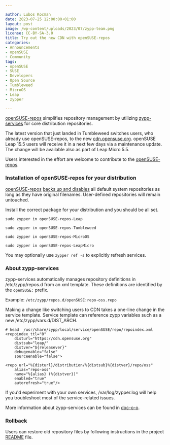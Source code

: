 ```yaml
---

author: Lubos Kocman
date: 2023-07-25 12:00:00+01:00
layout: post
image: /wp-content/uploads/2023/07/zypp-team.png
license: CC-BY-SA-3.0
title: Try out the new CDN with openSUSE-repos
categories:
- Announcements
- openSUSE
- Community
tags:
- openSUSE
- SUSE
- Developers
- Open Source
- Tumbleweed
- MicroOS
- Leap
- zypper

---
```


[openSUSE-repos](https://github.com/openSUSE/openSUSE-repos) simplifies repository management by utilizing [zypp-services](https://doc.opensuse.org/projects/libzypp/HEAD/zypp-services.html#services-usecase-4) for core distribution repositories.

The latest version that just landed in Tumbleweed switches users, who already use openSUSE-repos, to the new [cdn.opensuse.org](https://code.opensuse.org/leap/features/issue/128). openSUSE Leap 15.5 users will receive it in a next few days via a maintenance update. The change will be available also as part of Leap Micro 5.5.

Users interested in the effort are welcome to contribute to the [openSUSE-repos](https://github.com/openSUSE/openSUSE-repos).

### Installation of openSUSE-repos for your distribution

[openSUSE-repos](https://github.com/openSUSE/openSUSE-repos) [backs up and disables](https://github.com/openSUSE/openSUSE-repos/pull/26/files#diff-884378f84879c3adc93b6ee826da6c8c39ea6d299cb2352270538d95d9acb960) all default system repositories as long as they have original filenames.
User-defined repositories will remain untouched.

Install the correct package for your distribution and you should be all set.

`sudo zypper in openSUSE-repos-Leap` 

`sudo zypper in openSUSE-repos-Tumbleweed`

`sudo zypper in openSUSE-repos-MicroOS`

`sudo zypper in openSUSE-repos-LeapMicro`
  
You may optionally use `zypper ref -s` to explicitly refresh services.

### About zypp-services 

zypp-services automatically manages repository definitions in /etc/zypp/repos.d from an xml template. 
These definitions are identified by the ```openSUSE:``` prefix.

Example:
```/etc/zypp/repos.d/openSUSE:repo-oss.repo```

Making a change like switching users to CDN takes a one-line change in the service template.
Service template can reference zypp variables such as a new /etc/zypp/vars.d/DIST_ARCH.

```# head  /usr/share/zypp/local/service/openSUSE/repo/repoindex.xml```<br>
```<repoindex ttl="0"```<br>
```    disturl="https://cdn.opensuse.org"```<br>
```    distsub="leap/"```<br>
```    distver="${releasever}"```<br>
```    debugenable="false"```<br>
```    sourceenable="false">```<br>

```<repo url="%{disturl}/distribution/%{distsub}%{distver}/repo/oss"```<br>
```    alias="repo-oss"```<br>
```    name="%{alias} (%{distver})"```<br>
```    enabled="true"```<br>
```    autorefresh="true"/>```<br>

If you'd experiment with your own services, /var/log/zypper.log will help you troubleshoot most of the service-related issues.

More information about zypp-services can be found in [doc-o-o](https://doc.opensuse.org/projects/libzypp/HEAD/zypp-services.html).

### Rollback

Users can restore old repository files by following instructions in the project [README](https://github.com/openSUSE/openSUSE-repos#restoring-original-distribution-repositories) file.
 
<meta name="openSUSE, Tumbleweed, Developers, sysadmin, user, Open Source, rolling release, gamers, superuser, distrowatch, hacker, Leap, MicroOS, zypper, zypp-services" content="HTML,CSS,XML,JavaScript">

